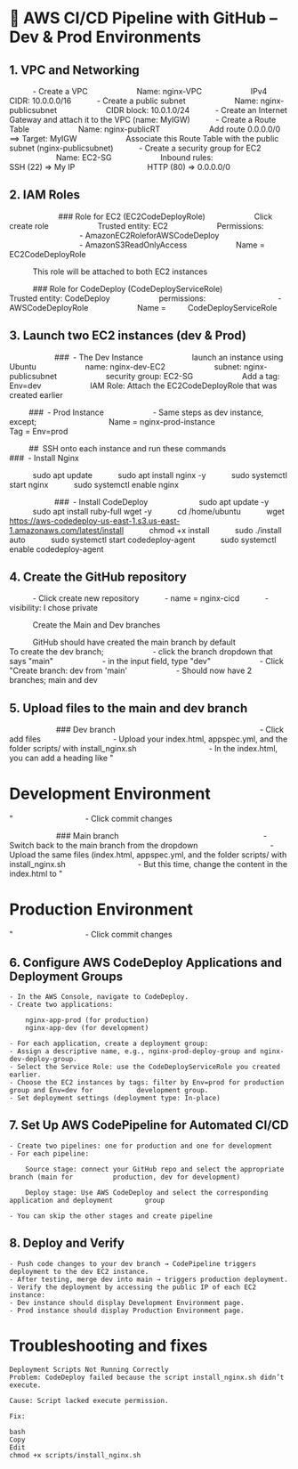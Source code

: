# 🚀 AWS CI/CD Pipeline with GitHub – Dev & Prod Environments

## 1. VPC and Networking

      - Create a VPC
            Name: nginx-VPC
            IPv4 CIDR: 10.0.0.0/16
      - Create a public subnet
            Name: nginx-publicsubnet
            CIDR block: 10.0.1.0/24
      - Create an Internet Gateway and attach it to the VPC (name: MyIGW)
      - Create a Route Table
            Name: nginx-publicRT
            Add route 0.0.0.0/0 ==> Target: MyIGW
            Associate this Route Table with the public subnet (nginx-publicsubnet)
      - Create a security group for EC2
            Name: EC2-SG
            Inbound rules:
                  SSH (22) => My IP
                  HTTP (80) => 0.0.0.0/0


## 2. IAM Roles
      
      ### Role for EC2 (EC2CodeDeployRole)
            Click create role
            Trusted entity: EC2
            Permissions:
                  - AmazonEC2RoleforAWSCodeDeploy
                  - AmazonS3ReadOnlyAccess
            Name = EC2CodeDeployRole

      This role will be attached to both EC2 instances


      ### Role for CodeDeploy (CodeDeployServiceRole)
            Trusted entity: CodeDeploy
            permissions:
                  - AWSCodeDeployRole
            Name =      CodeDeployServiceRole




## 3. Launch two EC2 instances (dev & Prod)
      
     ### - The Dev Instance
            launch an instance using Ubuntu
            name: nginx-dev-EC2
            subnet: nginx-publicsubnet
            security group: EC2-SG
            Add a tag: Env=dev
            IAM Role: Attach the EC2CodeDeployRole that was created earlier

     ### - Prod Instance
            - Same steps as dev instance, except;
                  Name = nginx-prod-instance
                  Tag = Env=prod


     ## SSH onto each instance and run these commands
      
     ### - Install Nginx

      sudo apt update
      sudo apt install nginx -y
      sudo systemctl start nginx
      sudo systemctl enable nginx

      
     ### - Install CodeDeploy
      
      sudo apt update -y
      sudo apt install ruby-full wget -y
      cd /home/ubuntu
      wget https://aws-codedeploy-us-east-1.s3.us-east-1.amazonaws.com/latest/install
      chmod +x install
      sudo ./install auto
      sudo systemctl start codedeploy-agent
      sudo systemctl enable codedeploy-agent



## 4. Create the GitHub repository

      - Click create new repository
      - name = nginx-cicd
      - visibility: I chose private

      Create the Main and Dev branches

      GitHub should have created the main branch by default
      
      To create the dev branch;
            - click the branch dropdown that says "main"
            - in the input field, type "dev"
            - Click "Create branch: dev from 'main'
            - Should now have 2 branches; main and dev


## 5. Upload files to the main and dev branch


            ### Dev branch
                  
                  - Click add files
                  - Upload your index.html, appspec.yml, and the folder scripts/ with install_nginx.sh
                  - In the index.html, you can add a heading like "<h1>Development Environment</h1>"
                  - Click commit changes

            ### Main branch
                  
                  - Switch back to the main branch from the dropdown
                  - Upload the same files (index.html, appspec.yml, and the folder scripts/ with 		install_nginx.sh
                  - But this time, change the content in the index.html to "<h1>Production Environment</h1>"
                  - Click commit changes


## 6. Configure AWS CodeDeploy Applications and Deployment Groups

	- In the AWS Console, navigate to CodeDeploy.
	- Create two applications:

		nginx-app-prod (for production)
		nginx-app-dev (for development)

	- For each application, create a deployment group:
	- Assign a descriptive name, e.g., nginx-prod-deploy-group and nginx-dev-deploy-group.
	- Select the Service Role: use the CodeDeployServiceRole you created earlier.
	- Choose the EC2 instances by tags: filter by Env=prod for production group and Env=dev for 		  development group.
	- Set deployment settings (deployment type: In-place)


## 7. Set Up AWS CodePipeline for Automated CI/CD

	- Create two pipelines: one for production and one for development
	- For each pipeline:

		Source stage: connect your GitHub repo and select the appropriate branch (main for 			production, dev for development)
		
		Deploy stage: Use AWS CodeDeploy and select the corresponding application and deployment 		group

	- You can skip the other stages and create pipeline


## 8. Deploy and Verify

	- Push code changes to your dev branch → CodePipeline triggers deployment to the dev EC2 instance.
	- After testing, merge dev into main → triggers production deployment.
	- Verify the deployment by accessing the public IP of each EC2 instance:
	- Dev instance should display Development Environment page.
	- Prod instance should display Production Environment page.	



# Troubleshooting and fixes

	Deployment Scripts Not Running Correctly
	Problem: CodeDeploy failed because the script install_nginx.sh didn’t execute.

	Cause: Script lacked execute permission.

	Fix:

	bash
	Copy
	Edit
	chmod +x scripts/install_nginx.sh
